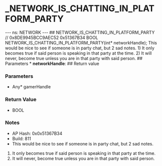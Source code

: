 # _NETWORK_IS_CHATTING_IN_PLATFORM_PARTY

--- ns: NETWORK --- ## NETWORK_IS_CHATTING_IN_PLATFORM_PARTY  // 0x8DE9945BCC9AEC52 0x51367B34 BOOL NETWORK_IS_CHATTING_IN_PLATFORM_PARTY(int* networkHandle);  This would be nice to see if someone is in party chat, but 2 sad notes. 1) It only becomes true if said person is speaking in that party at the time. 2) It will never, become true unless you are in that party with said person.  ## Parameters * **networkHandle**:  ## Return value

### Parameters
* Any* gamerHandle

### Return Value
* BOOL

### Notes
* AP Hash: 0x0x51367B34
* Build: 811
* This would be nice to see if someone is in party chat, but 2 sad notes.
1) It only becomes true if said person is speaking in that party at the time.
2) It will never, become true unless you are in that party with said person.

